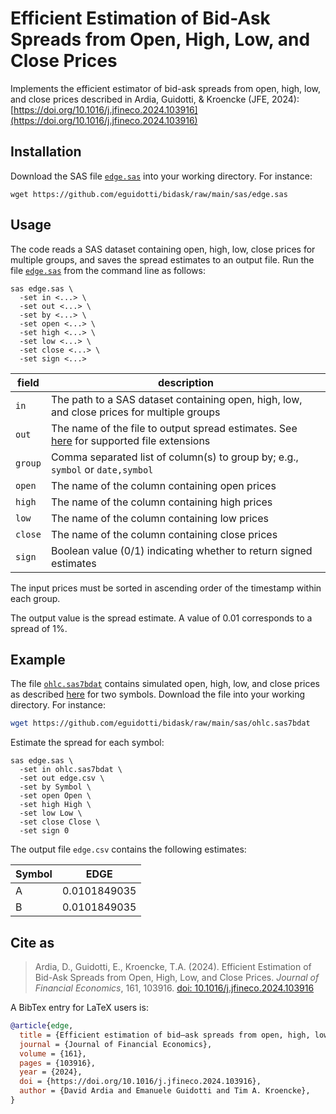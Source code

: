 # Efficient Estimation of Bid-Ask Spreads from Open, High, Low, and Close Prices

Implements the efficient estimator of bid-ask spreads from open, high, low, and close prices described in Ardia, Guidotti, & Kroencke (JFE, 2024): [https://doi.org/10.1016/j.jfineco.2024.103916](https://doi.org/10.1016/j.jfineco.2024.103916)

## Installation

Download the SAS file [`edge.sas`](https://github.com/eguidotti/bidask/tree/main/sas/edge.sas) into your working directory. For instance:

```shell
wget https://github.com/eguidotti/bidask/raw/main/sas/edge.sas
```

## Usage

The code reads a SAS dataset containing open, high, low, close prices for multiple groups, and saves the spread estimates to an output file. Run the file [`edge.sas`](https://github.com/eguidotti/bidask/tree/main/sas/edge.sas) from the command line as follows:

```SAS
sas edge.sas \
  -set in <...> \
  -set out <...> \
  -set by <...> \
  -set open <...> \
  -set high <...> \
  -set low <...> \
  -set close <...> \
  -set sign <...>
```

| field   | description                                                  |
| ------- | ------------------------------------------------------------ |
| `in`    | The path to a SAS dataset containing open, high, low, and close prices for multiple groups |
| `out`   | The name of the file to output spread estimates. See [here](https://documentation.sas.com/doc/en/pgmsascdc/9.4_3.5/acpcref/p1d0tocg3njhmfn1d4ld2covlwm0.htm) for supported file extensions |
| `group` | Comma separated list of column(s) to group by; e.g., `symbol` or `date,symbol` |
| `open`  | The name of the column containing open prices                |
| `high`  | The name of the column containing high prices                |
| `low`   | The name of the column containing low prices                 |
| `close` | The name of the column containing close prices               |
| `sign`  | Boolean value (0/1) indicating whether to return signed estimates |

The input prices must be sorted in ascending order of the timestamp within each group. 

The output value is the spread estimate. A value of 0.01 corresponds to a spread of 1%.

## Example

The file [`ohlc.sas7bdat`](ohlc.sas7bdat) contains simulated open, high, low, and close prices as described [here](https://github.com/eguidotti/bidask/tree/main/pseudocode) for two symbols. Download the file into your working directory. For instance:

```bash
wget https://github.com/eguidotti/bidask/raw/main/sas/ohlc.sas7bdat
```

Estimate the spread for each symbol:

```SAS
sas edge.sas \
  -set in ohlc.sas7bdat \
  -set out edge.csv \
  -set by Symbol \
  -set open Open \
  -set high High \
  -set low Low \
  -set close Close \
  -set sign 0
```

The output file `edge.csv` contains the following estimates:

| Symbol | EDGE         |
| ------ | ------------ |
| A      | 0.0101849035 |
| B      | 0.0101849035 |

## Cite as

> Ardia, D., Guidotti, E., Kroencke, T.A. (2024). Efficient Estimation of Bid-Ask Spreads from Open, High, Low, and Close Prices. *Journal of Financial Economics*, 161, 103916. [doi: 10.1016/j.jfineco.2024.103916](https://doi.org/10.1016/j.jfineco.2024.103916)

A BibTex  entry for LaTeX users is:

```bibtex
@article{edge,
  title = {Efficient estimation of bid–ask spreads from open, high, low, and close prices},
  journal = {Journal of Financial Economics},
  volume = {161},
  pages = {103916},
  year = {2024},
  doi = {https://doi.org/10.1016/j.jfineco.2024.103916},
  author = {David Ardia and Emanuele Guidotti and Tim A. Kroencke},
}
```

